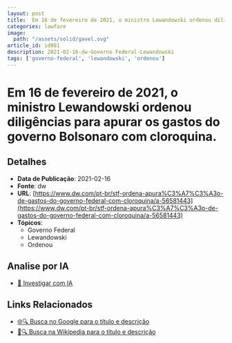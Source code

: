 ```yaml
---
layout: post
title:  Em 16 de fevereiro de 2021, o ministro Lewandowski ordenou diligências para apurar os gastos do governo Bolsonaro com cloroquina.
categories: lawfare
image: 
  path: "/assets/solid/gavel.svg"
article_id: id081
description: 2021-02-16-dw-Governo Federal-Lewandowski
tags: ['governo-federal', 'lewandowski', 'ordenou']
---
```


# Em 16 de fevereiro de 2021, o ministro Lewandowski ordenou diligências para apurar os gastos do governo Bolsonaro com cloroquina.

## Detalhes
- **Data de Publicação**: 2021-02-16
- **Fonte**: dw
- **URL**: [https://www.dw.com/pt-br/stf-ordena-apura%C3%A7%C3%A3o-de-gastos-do-governo-federal-com-cloroquina/a-56581443](https://www.dw.com/pt-br/stf-ordena-apura%C3%A7%C3%A3o-de-gastos-do-governo-federal-com-cloroquina/a-56581443)
- **Tópicos**:
  - Governo Federal
  - Lewandowski
  - Ordenou

## Analise por IA
- [🤖 Investigar com IA](https://www.perplexity.ai/search?q=%22not%C3%ADcia%20artigo%20Brasil%22%20Em%2016%20de%20fevereiro%20de%202021%2C%20o%20ministro%20Lewandowski%20ordenou%20dilig%C3%AAncias%20para%20apurar%20os%20gastos%20do%20governo%20Bolsonaro%20com%20cloroquina.%20dw%202021-02-16)

## Links Relacionados
- [🌐🔍 Busca no Google para o título e descrição](https://www.google.com/search?q=%22not%C3%ADcia%20artigo%20Brasil%22%20Em%2016%20de%20fevereiro%20de%202021%2C%20o%20ministro%20Lewandowski%20ordenou%20dilig%C3%AAncias%20para%20apurar%20os%20gastos%20do%20governo%20Bolsonaro%20com%20cloroquina.%20dw%202021-02-16)
- [📖🔍 Busca na Wikipedia para o título e descrição](https://pt.wikipedia.org/w/index.php?search=%22not%C3%ADcia%20artigo%20Brasil%22%20Em%2016%20de%20fevereiro%20de%202021%2C%20o%20ministro%20Lewandowski%20ordenou%20dilig%C3%AAncias%20para%20apurar%20os%20gastos%20do%20governo%20Bolsonaro%20com%20cloroquina.%20dw%202021-02-16)

